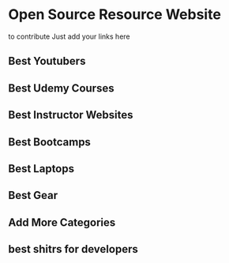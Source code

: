 # Open Source Resource Website
to contribute Just add your links here

## Best Youtubers

## Best Udemy Courses

## Best Instructor Websites

## Best Bootcamps

## Best Laptops

## Best Gear

## Add More Categories

## best shitrs for developers 

